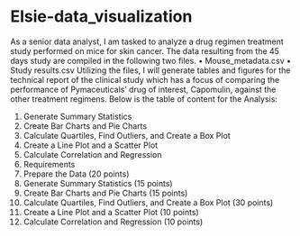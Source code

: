 # Elsie-data_visualization
As a senior data analyst, I am tasked to analyze a drug regimen treatment study performed on mice for skin cancer. The data resulting from the 45 days study are compiled in the following two files.
•	Mouse_metadata.csv
•	Study results.csv
Utilizing the files, I will generate tables and figures for the technical report of the clinical study which has a focus of comparing the performance of Pymaceuticals’ drug of interest, Capomulin, against the other treatment regimens.
Below is the table of content for the Analysis:

1.	Generate Summary Statistics
2.	Create Bar Charts and Pie Charts
3.	Calculate Quartiles, Find Outliers, and Create a Box Plot
4.	Create a Line Plot and a Scatter Plot
5.	Calculate Correlation and Regression
6.	Requirements
7.	Prepare the Data (20 points)
8.	Generate Summary Statistics (15 points)
9.	Create Bar Charts and Pie Charts (15 points)
10.	Calculate Quartiles, Find Outliers, and Create a Box Plot (30 points)
11.	Create a Line Plot and a Scatter Plot (10 points)
12.	Calculate Correlation and Regression (10 points)
